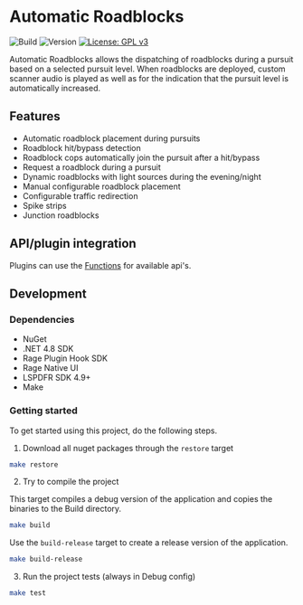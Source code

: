 # Automatic Roadblocks

![Build](https://github.com/yoep/AutomaticRoadblock/workflows/Build/badge.svg)
![Version](https://img.shields.io/github/v/tag/yoep/AutomaticRoadblock?label=version)
[![License: GPL v3](https://img.shields.io/badge/License-GPLv3-blue.svg)](https://www.gnu.org/licenses/gpl-3.0)

Automatic Roadblocks allows the dispatching of roadblocks during a pursuit based on a selected pursuit level.
When roadblocks are deployed, custom scanner audio is played as well as for the indication that the pursuit level is automatically increased.

## Features

- Automatic roadblock placement during pursuits
- Roadblock hit/bypass detection
- Roadblock cops automatically join the pursuit after a hit/bypass
- Request a roadblock during a pursuit
- Dynamic roadblocks with light sources during the evening/night
- Manual configurable roadblock placement
- Configurable traffic redirection
- Spike strips
- Junction roadblocks

## API/plugin integration

Plugins can use the [Functions](AutomaticRoadblock/API/Functions.cs) for available api's.

## Development

### Dependencies

- NuGet
- .NET 4.8 SDK
- Rage Plugin Hook SDK
- Rage Native UI
- LSPDFR SDK 4.9+
- Make

### Getting started

To get started using this project, do the following steps.

1. Download all nuget packages through the `restore` target

```bash
make restore
```

2. Try to compile the project 

This target compiles a debug version of the application and copies the binaries to the Build directory.

```bash
make build
```

Use the `build-release` target to create a release version of the application.

```bash
make build-release
```

3. Run the project tests (always in Debug config)

```bash
make test
```